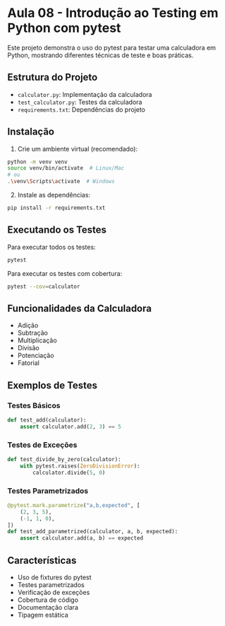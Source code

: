 # Aula 08 - Introdução ao Testing em Python com pytest

Este projeto demonstra o uso do pytest para testar uma calculadora em Python, mostrando diferentes técnicas de teste e boas práticas.

## Estrutura do Projeto

- `calculator.py`: Implementação da calculadora
- `test_calculator.py`: Testes da calculadora
- `requirements.txt`: Dependências do projeto

## Instalação

1. Crie um ambiente virtual (recomendado):
```bash
python -m venv venv
source venv/bin/activate  # Linux/Mac
# ou
.\venv\Scripts\activate  # Windows
```

2. Instale as dependências:
```bash
pip install -r requirements.txt
```

## Executando os Testes

Para executar todos os testes:
```bash
pytest
```

Para executar os testes com cobertura:
```bash
pytest --cov=calculator
```

## Funcionalidades da Calculadora

- Adição
- Subtração
- Multiplicação
- Divisão
- Potenciação
- Fatorial

## Exemplos de Testes

### Testes Básicos
```python
def test_add(calculator):
    assert calculator.add(2, 3) == 5
```

### Testes de Exceções
```python
def test_divide_by_zero(calculator):
    with pytest.raises(ZeroDivisionError):
        calculator.divide(5, 0)
```

### Testes Parametrizados
```python
@pytest.mark.parametrize("a,b,expected", [
    (2, 3, 5),
    (-1, 1, 0),
])
def test_add_parametrized(calculator, a, b, expected):
    assert calculator.add(a, b) == expected
```

## Características

- Uso de fixtures do pytest
- Testes parametrizados
- Verificação de exceções
- Cobertura de código
- Documentação clara
- Tipagem estática 